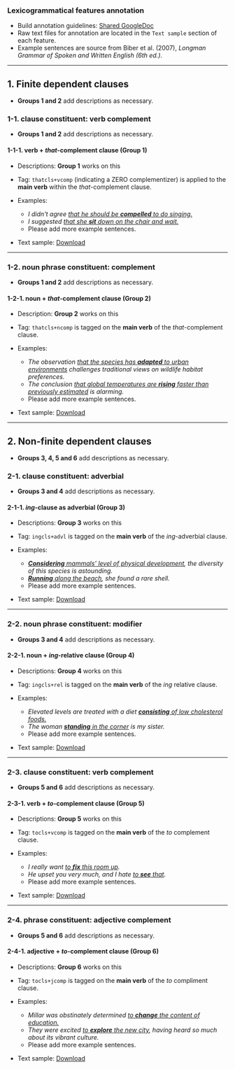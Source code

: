 ### Lexicogrammatical features annotation

- Build annotation guidelines: [Shared GoogleDoc](https://docs.google.com/document/d/1i3sQpMe1UHvYuUMo1v4AHb9EvKvRWhXqGjWHFTl7Q7A/edit?usp=sharing)
- Raw text files for annotation are located in the `Text sample` section of each feature.
- Example sentences are source from Biber et al. (2007), *Longman Grammar of Spoken and Written English (6th ed.)*. 

----

## 1. Finite dependent clauses

- **Groups 1 and 2** add descriptions as necessary.

### 1-1. clause constituent: verb complement

- **Groups 1 and 2** add descriptions as necessary.

#### 1-1-1. verb + *that*-complement clause (Group 1)

- Descriptions: **Group 1** works on this

- Tag: `thatcls+vcomp` (indicating a ZERO complementizer) is applied to the **main verb** within the *that*-complement clause.

- Examples:
	- *I didn't agree <ins>that he should be **compelled** to do singing.</ins>*
	- *I suggested <ins>that she **sit** down on the chair and wait.</ins>*
	- Please add more example sentences.
	
- Text sample: <a href="Sample/feature1_raw.txt" download>Download</a>

----

### 1-2. noun phrase constituent: complement

- **Groups 1 and 2** add descriptions as necessary.

#### 1-2-1. noun + *that*-complement clause (Group 2)

- Description: **Group 2** works on this

- Tag: `thatcls+ncomp` is tagged on the **main verb** of the *that*-complement clause.

- Examples:
	- *The observation <ins>that the species has **adapted** to urban environments</ins> challenges traditional views on wildlife habitat preferences.*
	- *The conclusion <ins>that global temperatures are **rising** faster than previously estimated</ins> is alarming.*
	- Please add more example sentences.
	
- Text sample: <a href="Sample/feature2_raw.txt" download>Download</a>

----

## 2. Non-finite dependent clauses

- **Groups 3, 4, 5 and 6** add descriptions as necessary.

### 2-1. clause constituent: adverbial

- **Groups 3 and 4** add descriptions as necessary.

#### 2-1-1. *ing*-clause as adverbial (Group 3)

- Descriptions: **Group 3** works on this

- Tag: `ingcls+advl` is tagged on the **main verb** of the *ing*-adverbial clause.

- Examples:
	- *<ins>**Considering** mammals’ level of physical development</ins>, the diversity of this species is astounding.*
	- *<ins>**Running** along the beach</ins>, she found a rare shell.*
	- Please add more example sentences.
	   
- Text sample: <a href="Sample/feature3_raw.txt" download>Download</a>

----

### 2-2. noun phrase constituent: modifier

- **Groups 3 and 4** add descriptions as necessary.

#### 2-2-1. noun + *ing*-relative clause (Group 4)

- Descriptions: **Group 4** works on this

- Tag: `ingcls+rel` is tagged on the **main verb** of the *ing* relative clause.

- Examples:
	- *Elevated levels are treated with a diet <ins>**consisting** of low cholesterol foods.</ins>*
	- *The woman <ins>**standing** in the corner</ins> is my sister.*
	- Please add more example sentences.

- Text sample: <a href="Sample/feature4_raw.txt" download>Download</a>

----

### 2-3. clause constituent: verb complement

- **Groups 5 and 6** add descriptions as necessary.

#### 2-3-1. verb + *to*-complement clause (Group 5)

- Descriptions: **Group 5** works on this

- Tag: `tocls+vcomp` is tagged on the **main verb** of the *to* complement clause.

- Examples:
	- *I really want <ins>to **fix** this room up</ins>.*
	- *He upset you very much, and I hate <ins>to **see** that</ins>.*
	- Please add more example sentences.
	
- Text sample: <a href="Sample/feature5_raw.txt" download>Download</a>

----

### 2-4. phrase constituent: adjective complement

- **Groups 5 and 6** add descriptions as necessary.

#### 2-4-1. adjective + *to*-complement clause (Group 6)

- Descriptions: **Group 6** works on this

- Tag: `tocls+jcomp` is tagged on the **main verb** of the *to* compliment clause.

- Examples: 
	- *Millar was obstinately determined <ins>to **change** the content of education.</ins>*
	- *They were excited <ins>to **explore** the new city</ins>, having heard so much about its vibrant culture.*
	- Please add more example sentences.
	
- Text sample: <a href="Sample/feature6_raw.txt" download>Download</a>
